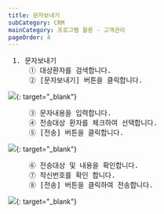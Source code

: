 ```yaml
---
title: 문자보내기
subCategory: CRM
mainCategory: 프로그램 활용 - 고객관리
pageOrder: 4
---
```


<pre>
 <t2><bold>1. 문자보내기</bold></t2>
     ① 대상환자를 검색합니다.
     ② [문자보내기] 버튼을 클릭합니다.
</pre>

[![](/images/{{page.url}}_1.png)](/images/{{page.url}}_1.png){: target="_blank"}

<pre>
     ③ 문자내용을 입력합니다. 
     ④ 전송대상 환자를 체크하여 선택합니다.
     ⑤ [전송] 버튼을 클릭합니다.
</pre>

[![](/images/{{page.url}}_2.png)](/images/{{page.url}}_2.png){: target="_blank"}


<pre>
     ⑥ 전송대상 및 내용을 확인합니다.
     ⑦ 착신번호를 확인 합니다.
     ⑧ [전송] 버튼을 클릭하여 전송합니다.
</pre>

[![](/images/{{page.url}}_3.png)](/images/{{page.url}}_3.png){: target="_blank"}

